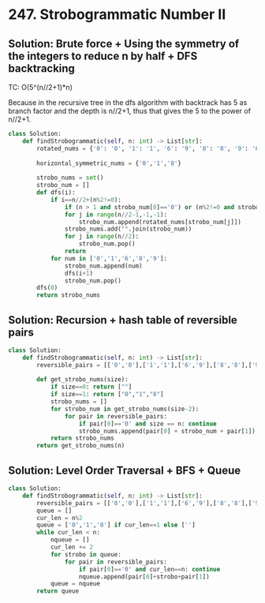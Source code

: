 # 247. Strobogrammatic Number II

## Solution: Brute force + Using the symmetry of the integers to reduce n by half + DFS backtracking

TC: O(5^(n//2+1)*n)

Because in the recursive tree in the dfs algorithm with backtrack has 5 as branch factor
and the depth is n//2+1, thus that gives the 5 to the power of n//2+1.  


```py
class Solution:
    def findStrobogrammatic(self, n: int) -> List[str]:
        rotated_nums = {'0': '0', '1': '1', '6': '9', '8': '8', '9': '6'}
        
        horizontal_symmetric_nums = {'0','1','8'}
        
        strobo_nums = set()
        strobo_num = []
        def dfs(i):
            if i==n//2+(n%2!=0):
                if (n > 1 and strobo_num[0]=='0') or (n%2!=0 and strobo_num[-1] not in horizontal_symmetric_nums): return
                for j in range(n//2-1,-1,-1):
                    strobo_num.append(rotated_nums[strobo_num[j]])
                strobo_nums.add("".join(strobo_num))
                for j in range(n//2):
                    strobo_num.pop()
                return
            for num in ['0','1','6','8','9']:
                strobo_num.append(num)
                dfs(i+1)
                strobo_num.pop()
        dfs(0)
        return strobo_nums
```

## Solution: Recursion + hash table of reversible pairs

```py
class Solution:
    def findStrobogrammatic(self, n: int) -> List[str]:
        reversible_pairs = [['0','0'],['1','1'],['6','9'],['8','8'],['9','6']]
    
        def get_strobo_nums(size):
            if size==0: return [""]
            if size==1: return ["0","1","8"]
            strobo_nums = []
            for strobo_num in get_strobo_nums(size-2):
                for pair in reversible_pairs:
                    if pair[0]=='0' and size == n: continue
                    strobo_nums.append(pair[0] + strobo_num + pair[1])
            return strobo_nums
        return get_strobo_nums(n)
```

## Solution: Level Order Traversal + BFS + Queue

```py
class Solution:
    def findStrobogrammatic(self, n: int) -> List[str]:
        reversible_pairs = [['0','0'],['1','1'],['6','9'],['8','8'],['9','6']]
        queue = []
        cur_len = n%2
        queue = ['0','1','8'] if cur_len==1 else ['']
        while cur_len < n:
            nqueue = []
            cur_len += 2
            for strobo in queue:
                for pair in reversible_pairs:
                    if pair[0]=='0' and cur_len==n: continue
                    nqueue.append(pair[0]+strobo+pair[1])
            queue = nqueue
        return queue
```